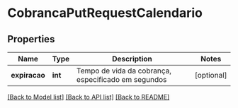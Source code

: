 # CobrancaPutRequestCalendario

## Properties

Name | Type | Description | Notes
------------ | ------------- | ------------- | -------------
**expiracao** | **int** | Tempo de vida da cobrança, especificado em segundos | [optional]

[[Back to Model list]](../README.md#documentation-for-models) [[Back to API list]](../README.md#documentation-for-api-endpoints) [[Back to README]](../README.md)
